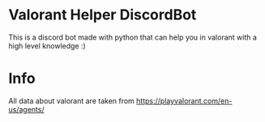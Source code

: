 # Valorant Helper DiscordBot
This is a discord bot made with python that can help you in valorant with a high level knowledge :)
# Info
All data about valorant are taken from https://playvalorant.com/en-us/agents/
